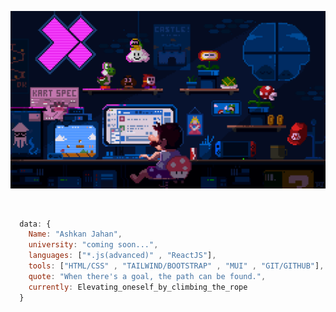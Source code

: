 ![mario](https://github.com/AJahann/AJahann/blob/main/225813708-98b745f2-7d22-48cf-9150-083f1b00d6c9.gif?raw=true)

<br/>

```js
  data: {
    Name: "Ashkan Jahan",
    university: "coming soon...",
    languages: ["*.js(advanced)" , "ReactJS"],
    tools: ["HTML/CSS" , "TAILWIND/BOOTSTRAP" , "MUI" , "GIT/GITHUB"],
    quote: "When there's a goal, the path can be found.",
    currently: Elevating_oneself_by_climbing_the_rope
  }
```
